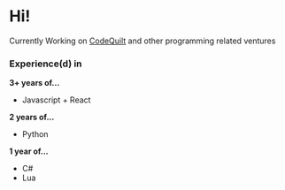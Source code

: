 # Hi!

Currently Working on [CodeQuilt](https://github.com/justianisdev/CodeQuilt) and other programming related ventures

### Experience(d) in 

**3+ years of...**
- Javascript + React

**2 years of...**
- Python

**1 year of...**
- C#
- Lua
